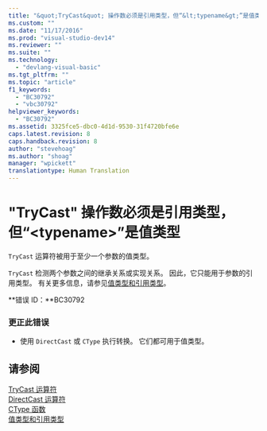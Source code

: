 ```yaml
---
title: "&quot;TryCast&quot; 操作数必须是引用类型，但“&lt;typename&gt;”是值类型 | Microsoft Docs"
ms.custom: ""
ms.date: "11/17/2016"
ms.prod: "visual-studio-dev14"
ms.reviewer: ""
ms.suite: ""
ms.technology: 
  - "devlang-visual-basic"
ms.tgt_pltfrm: ""
ms.topic: "article"
f1_keywords: 
  - "BC30792"
  - "vbc30792"
helpviewer_keywords: 
  - "BC30792"
ms.assetid: 3325fce5-dbc0-4d1d-9530-31f4720bfe6e
caps.latest.revision: 8
caps.handback.revision: 8
author: "stevehoag"
ms.author: "shoag"
manager: "wpickett"
translationtype: Human Translation
---
```

# &quot;TryCast&quot; 操作数必须是引用类型，但“&lt;typename&gt;”是值类型
`TryCast` 运算符被用于至少一个参数的值类型。  
  
 `TryCast` 检测两个参数之间的继承关系或实现关系。 因此，它只能用于参数的引用类型。 有关更多信息，请参见[值类型和引用类型](../../visual-basic/programming-guide/language-features/data-types/value-types-and-reference-types.md)。  
  
 **错误 ID：**BC30792  
  
### 更正此错误  
  
-   使用 `DirectCast` 或 `CType` 执行转换。 它们都可用于值类型。  
  
## 请参阅  
 [TryCast 运算符](../../visual-basic/language-reference/operators/trycast-operator.md)   
 [DirectCast 运算符](../../visual-basic/language-reference/operators/directcast-operator.md)   
 [CType 函数](../../visual-basic/language-reference/functions/ctype-function.md)   
 [值类型和引用类型](../../visual-basic/programming-guide/language-features/data-types/value-types-and-reference-types.md)